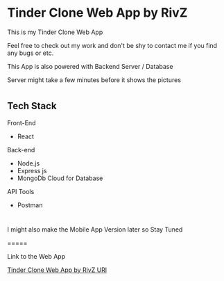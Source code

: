 # Tinder Clone Web App by RivZ

This is my Tinder Clone Web App

Feel free to check out my work and don't be shy to contact me if you find any bugs or etc.

This App is also powered with Backend Server / Database

Server might take a few minutes before it shows the pictures

# 

## Tech Stack

Front-End
- React

Back-end
- Node.js
- Express js
- MongoDb Cloud for Database

API Tools
- Postman

# 

I might also make the Mobile App Version later so Stay Tuned

=====

Link to the Web App

[Tinder Clone Web App by RivZ URl](https://tinder-clone-aaa07.web.app)
